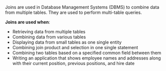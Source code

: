 Joins are used in Database Management Systems (DBMS) to combine data from multiple tables. They are used to perform multi-table queries. 

**Joins are used when**: 
 * Retrieving data from multiple tables
 * Combining data from various tables
 * Displaying data from small tables as one single entity
 * Combining join product and selection in one single     statement
 * Combining two tables based on a specified common field between them
 * Writing an application that shows employee names and addresses along with their current position, previous positions, and hire date